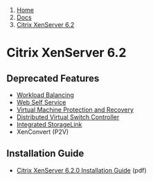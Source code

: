 <!-- -
Title: Citrix XenServer 6.2
First Published: 2013-12-27
- -->

<ol class="breadcrumb" itemprop="breadcrumb">
	<li><a href="/">Home</a></li>
	<li><a href="/docs/">Docs</a></li>
	<li><a href="/docs/citrix-xenserver-6.2.html">Citrix XenServer 6.2</a></li>
</ol>

Citrix XenServer 6.2
====================

Deprecated Features
-------------------

*   [Workload Balancing](http://support.citrix.com/article/CTX137333)
*   [Web Self Service](http://support.citrix.com/article/CTX137334)
*   [Virtual Machine Protection and Recovery](http://support.citrix.com/article/CTX137335)
*   [Distributed Virtual Switch Controller](http://support.citrix.com/article/CTX137336)
*   [Integrated StorageLink](http://support.citrix.com/article/CTX137337)
*   XenConvert (P2V)

Installation Guide
------------------

*   [Citrix XenServer 6.2.0 Installation Guide](http://support.citrix.com/servlet/KbServlet/download/34970-102-704220/installation.pdf) (pdf)
